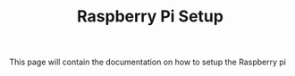 ﻿---
title: "Raspberry Pi Setup"
permalink: /rpi_setup/
excerpt: "How to quickly install and setup the Raspberry Pi for use in the Indigenous Language Robots project."


toc: true
toc_icon: "clipboard-list"
toc_label: "Steps"
toc_sticky: true
---

This page will contain the documentation on how to setup the Raspberry pi